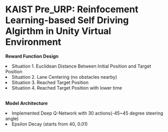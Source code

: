 # KAIST Pre_URP: Reinfocement Learning-based Self Driving Algirthm in Unity Virtual Environment

<strong>Reward Function Design</strong><br>
<li>Situation 1. Euclidean Distance Between Initial Position and Target Position</li>
<li>Situation 2. Lane Centering (no obstacles nearby)</li>
<li>Situation 3. Reached Target Position</li>
<li>Situation 4. Reached Target Position with lower time</li>

<br>

<strong>Model Architecture</strong>
<li>Implemented Deep Q-Network with 30 actions(-45~45 degree steering angle)</li>
<li>Epsilon Decay (starts from 40, 0.01)</li>

